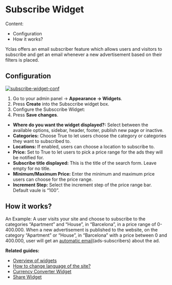 # Subscribe Widget

Content:
-   Configuration
-   How it works?

Yclas offers an email subscriber feature which allows users and visitors to subscribe and get an email whenever a new advertisement based on their filters is placed.

## Configuration

[![subscribe-widget-conf](https://docs.yclas.com/images/subscribe-widget-conf.png)](https://docs.yclas.com/images/subscribe-widget-conf.png)

1. Go to your admin panel -> **Appearance -> Widgets**.
2. Press  **Create**  into the Subsccribe widget box.
3. Configure the Subsccribe Widget:
4. Press  **Save changes**.

-   **Where do you want the widget displayed?:**  Select between the available options, sidebar, header, footer, publish new page or inactive.
-   **Categories:**  Choose True to let users choose the category or categories they want to subscribed to.
-   **Locations:**  If enabled, users can choose a location to subscribe to.
-   **Price:**  Set to True to let users to pick a price range for the ads they will be notified for.
-   **Subscribe title displayed:**  This is the title of the search form. Leave empty for no title.
-   **Minimum/Maximum Price:**  Enter the minimum and maximum price users can choose for the price range.
-   **Increment Step:**  Select the increment step of the price range bar. Default vaule is “100”.

## How it works?

An Example: A user visits your site and choose to subscribe to the categories “Apartment” and “House”, in “Barcelona”, in a price range of 0-400.000. 
When a new advertisement is published to the website, on the category “Apartment” or “House”, in “Barcelona” with a price between 0 and 400.000, user will get an  [automatic email](Content-automatic-email.md)(ads-subscribers) about the ad.


**Related guides:**
- [Overview of widgets](Widgets-overview-of-widgets.md)
- [How to change language of the site?](Translation-change-language-of-the-site.md)
- [Currency Converter Widget](Widgets-how-to-set-the-currency-format.md)
- [Share Widget](Widgets-share-widget.md)
